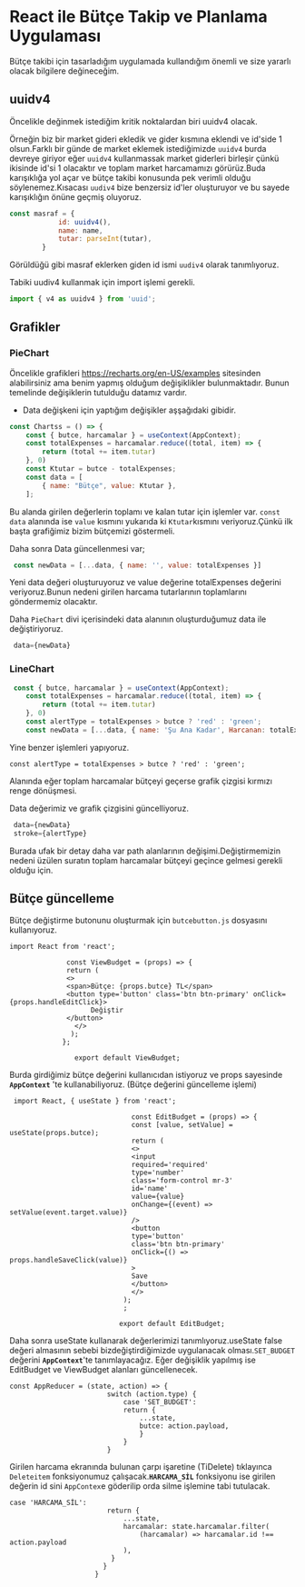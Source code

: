 
# React ile Bütçe Takip ve Planlama Uygulaması

Bütçe takibi için tasarladığım uygulamada kullandığım önemli ve size yararlı olacak bilgilere değineceğim.


## uuidv4

Öncelikle değinmek istediğim kritik noktalardan biri uuidv4 olacak.

Örneğin biz bir market gideri ekledik ve gider kısmına eklendi ve id'side 1 olsun.Farklı bir günde de market eklemek istediğimizde `uuidv4` burda devreye giriyor eğer `uuidv4` kullanmassak market giderleri birleşir çünkü ikisinde id'si 1 olacaktır ve toplam market harcamamızı görürüz.Buda karışıklığa yol açar ve bütçe takibi konusunda pek verimli olduğu söylenemez.Kısacası `uudiv4` bize benzersiz id'ler oluşturuyor ve bu sayede karışıklığın önüne geçmiş oluyoruz.
```javascript
const masraf = {
            id: uuidv4(),
            name: name,
            tutar: parseInt(tutar),
        }

```

Görüldüğü gibi masraf eklerken giden id ismi `uudiv4` olarak tanımlıyoruz.


Tabiki uudiv4 kullanmak için import işlemi gerekli.

```javascript
import { v4 as uuidv4 } from 'uuid';
```

## Grafikler

### **PieChart**


Öncelikle grafikleri https://recharts.org/en-US/examples sitesinden alabilirsiniz ama benim yapmış olduğum değişiklikler bulunmaktadır.
Bunun temelinde değişiklerin tutulduğu datamız vardır.
- Data değişkeni için yaptığım değişikler aşşağıdaki gibidir.
```javascript
const Chartss = () => {
    const { butce, harcamalar } = useContext(AppContext);
    const totalExpenses = harcamalar.reduce((total, item) => {
        return (total += item.tutar)
    }, 0)
    const Ktutar = butce - totalExpenses;
    const data = [
        { name: "Bütçe", value: Ktutar },
    ];
```
Bu alanda girilen değerlerin toplamı ve kalan tutar için işlemler var.
`const data` alanında ise `value` kısmını yukarıda ki `Ktutar`kısmını veriyoruz.Çünkü ilk başta grafiğimiz
bizim bütçemizi göstermeli.

Daha sonra Data güncellenmesi var;

```javascript
 const newData = [...data, { name: '', value: totalExpenses }]
```

Yeni data değeri oluşturuyoruz ve value değerine totalExpenses değerini veriyoruz.Bunun nedeni girilen harcama tutarlarının toplamlarını göndermemiz olacaktır.

Daha `PieChart` divi içerisindeki data alanının oluşturduğumuz data ile değiştiriyoruz.

```javascript
 data={newData}
```
### **LineChart**

```javascript
 const { butce, harcamalar } = useContext(AppContext);
    const totalExpenses = harcamalar.reduce((total, item) => {
        return (total += item.tutar)
    }, 0)
    const alertType = totalExpenses > butce ? 'red' : 'green';
    const newData = [...data, { name: 'Şu Ana Kadar', Harcanan: totalExpenses }]
```
Yine benzer işlemleri yapıyoruz.

`const alertType = totalExpenses > butce ? 'red' : 'green';`

Alanında eğer toplam harcamalar bütçeyi geçerse grafik çizgisi kırmızı renge dönüşmesi.

Data değerimiz ve grafik çizgisini güncelliyoruz.

```javascript
 data={newData}
 stroke={alertType}
```
Burada ufak bir detay daha var path alanlarının değişimi.Değiştirmemizin nedeni üzülen suratın
toplam harcamalar bütçeyi geçince gelmesi gerekli olduğu için.

## Bütçe güncelleme

Bütçe değiştirme butonunu oluşturmak için `butcebutton.js` dosyasını kullanıyoruz.
```
import React from 'react';

              const ViewBudget = (props) => {
              return (
              <>
              <span>Bütçe: {props.butce} TL</span>
              <button type='button' class='btn btn-primary' onClick={props.handleEditClick}>
                    Değiştir
              </button>
                </>
               );
             };

                export default ViewBudget;
```

Burda girdiğimiz bütçe değerini kullanıcıdan istiyoruz ve props sayesinde **`AppContext`** 'te kullanabiliyoruz. 
(Bütçe değerini güncelleme işlemi)
  
```
 import React, { useState } from 'react';
        
                              const EditBudget = (props) => {
                              const [value, setValue] = useState(props.butce);
                              return (
                              <>
                              <input
                              required='required'
                              type='number'
                              class='form-control mr-3'
                              id='name'
                              value={value}
                              onChange={(event) => setValue(event.target.value)}
                              />
                              <button
                              type='button'
                              class='btn btn-primary'
                              onClick={() => props.handleSaveClick(value)}
                              >
                              Save
                              </button>
                              </>
                            );
                            ;
        
                           export default EditBudget;
```
Daha sonra useState kullanarak değerlerimizi tanımlıyoruz.useState false değeri almasının 
sebebi bizdeğiştirdiğimizde uygulanacak olması.`SET_BUDGET` değerini **`AppContext`**'te tanımlayacağız.
Eğer değişiklik yapılmış ise EditBudget ve ViewBudget alanları güncellenecek.
```
const AppReducer = (state, action) => {
                        switch (action.type) {
                            case 'SET_BUDGET':
                            return {
                                ...state,
                                butce: action.payload,
                                }
                            }
                        }
```

Girilen harcama ekranında bulunan çarpı işaretine (TiDelete) tıklayınca `Deleteitem` 
fonksiyonumuz çalışacak.**`HARCAMA_SİL`** fonksiyonu ise girilen değerin id sini `AppContex`e 
göderilip orda silme işlemine tabi tutulacak.

```
case 'HARCAMA_SİL':
                        return {
                            ...state,
                            harcamalar: state.harcamalar.filter(
                                (harcamalar) => harcamalar.id !== action.payload
                            ),
                         }
                       }
                     } 
```
